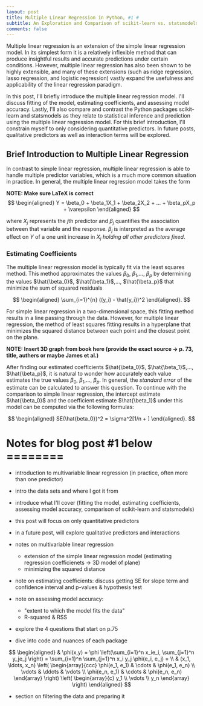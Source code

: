 ```yaml
---
layout: post
title: Multiple Linear Regression in Python, #1 #
subtitle: An Exploration and Comparison of scikit-learn vs. statsmodels
comments: false
---
```


Multiple linear regression is an extension of the simple linear regression model.  In its simplest form it is a relatively inflexible method that can produce insightful results and accurate predictions under certain conditions.  However, multiple linear regression has also been shown to be highly extensible, and many of these extensions (such as ridge regression, lasso regression, and logistic regression) vastly expand the usefulness and applicability of the linear regression paradigm.

In this post, I'll briefly introduce the multiple linear regression model.  I'll discuss fitting of the model, estimating coefficients, and assessing model accuracy.  Lastly, I'll also compare and contrast the Python packages scikit-learn and statsmodels as they relate to statistical inference and prediction using the multiple linear regression model.  For this brief introduction, I'll constrain myself to only considering quantitative predictors.  In future posts, qualitative predictors as well as interaction terms will be explored.

## Brief Introduction to Multiple Linear Regression

In contrast to simple linear regression, multiple linear regression is able to handle multiple predictor variables, which is a much more common situation in practice.  In general, the multiple linear regression model takes the form 

**NOTE: Make sure LaTeX is correct**
$$
\begin{aligned} Y = \beta_0 + \beta_1X_1 + \beta_2X_2 + ... + \beta_pX_p + \varepsilon \end{aligned}
$$

where $X_j$ represents the $j$th predictor and $\beta_j$ quantifies the association between that variable and the response.  $\beta_j$ is interpreted as the average effect on $Y$ of a one unit increase in $X_j$ *holding all other predictors fixed*.

### Estimating Coefficients

The multiple linear regression model is typically fit via the least squares method.  This method approximates the values $\beta_0$, $\beta_1$,..., $\beta_p$ by determining the values $\hat{\beta_0}$, $\hat{\beta_1}$,..., $\hat{\beta_p}$ that minimize the sum of squared residuals 

$$
\begin{aligned} \sum_{i=1}^{n} ((y_i) - \hat{y_i})^2 \end{aligned}.
$$

For simple linear regression in a two-dimensional space, this fitting method results in a line passing through the data.  However, for multiple linear regression, the method of least squares fitting results in a hyperplane that minimizes the squared distance between each point and the closest point on the plane.

**NOTE: Insert 3D graph from book here (provide the exact source -> p. 73, title, authers or maybe James et al.)**

After finding our estimated coefficients $\hat{\beta_0}$, $\hat{\beta_1}$,..., $\hat{\beta_p}$, it is natural to wonder how accurately each value estimates the true values $\beta_0$, $\beta_1$,..., $\beta_p$.  In general, the *standard error* of the estimate can be calculated to answer this question.  To continue with the comparison to simple linear regression, the intercept estimate $\hat{\beta_0}$ and the coefficient estimate $\hat{\beta_1}$ under this model can be computed via the following formulas:

$$
\begin{aligned} SE(\hat{beta_0})^2 = \sigma^2[1/n + ] \end{aligned}.
$$










# Notes for blog post #1 below ========
* introduction to multivariable linear regression (in practice, often more than one predictor)
* intro the data sets and where I got it from
* introduce what I'll cover (fitting the model, estimating coefficients, assessing model accuracy, comparison of scikit-learn and statsmodels)

* this post will focus on only quantitative predictors
* in a future post, will explore qualitative predictors and interactions

* notes on multivariable linear regression
    - extension of the simple linear regression model (estimating regression coefficienets -> 3D model of plane)
    - minimizing the squared distance
* note on estimating coefficients: discuss getting SE for slope term and confidence interval and p-values & hypothesis test
* note on assessing model accuracy: 
    - "extent to which the model fits the data"
    - R-squared & RSS 
    
* explore the 4 questions that start on p.75

* dive into code and nuances of each package






$$
\begin{aligned}
  & \phi(x,y) = \phi \left(\sum_{i=1}^n x_ie_i, \sum_{j=1}^n y_je_j \right)
  = \sum_{i=1}^n \sum_{j=1}^n x_i y_j \phi(e_i, e_j) = \\
  & (x_1, \ldots, x_n) \left( \begin{array}{ccc}
      \phi(e_1, e_1) & \cdots & \phi(e_1, e_n) \\
      \vdots & \ddots & \vdots \\
      \phi(e_n, e_1) & \cdots & \phi(e_n, e_n)
    \end{array} \right)
  \left( \begin{array}{c}
      y_1 \\
      \vdots \\
      y_n
    \end{array} \right)
\end{aligned}
$$

* section on filtering the data and preparing it


